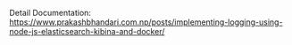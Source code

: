 Detail Documentation: 
https://www.prakashbhandari.com.np/posts/implementing-logging-using-node-js-elasticsearch-kibina-and-docker/
